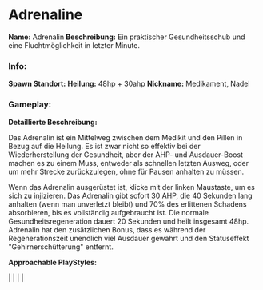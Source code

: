 # Adrenaline

**Name:** Adrenalin
**Beschreibung:** Ein praktischer Gesundheitsschub und eine Fluchtmöglichkeit in letzter Minute.

### Info:

**Spawn Standort:**
**Heilung:** 48hp + 30ahp
**Nickname:** Medikament, Nadel

### Gameplay:

**Detaillierte Beschreibung:**

Das Adrenalin ist ein Mittelweg zwischen dem Medikit und den Pillen in Bezug auf die Heilung. Es ist zwar nicht so effektiv bei der Wiederherstellung der Gesundheit, aber der AHP- und Ausdauer-Boost machen es zu einem Muss, entweder als schnellen letzten Ausweg, oder um mehr Strecke zurückzulegen, ohne für Pausen anhalten zu müssen.

Wenn das Adrenalin ausgerüstet ist, klicke mit der linken Maustaste, um es sich zu injizieren. Das Adrenalin gibt sofort 30 AHP, die 40 Sekunden lang anhalten (wenn man unverletzt bleibt) und 70% des erlittenen Schadens absorbieren, bis es vollständig aufgebraucht ist. Die normale Gesundheitsregeneration dauert 20 Sekunden und heilt insgesamt 48hp. Adrenalin hat den zusätzlichen Bonus, dass es während der Regenerationszeit unendlich viel Ausdauer gewährt und den Statuseffekt "Gehirnerschütterung" entfernt.

**Approachable PlayStyles:**

|
|
|
|
